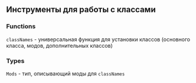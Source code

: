 ## Инструменты для работы с классами

### Functions

`classNames` - универсальная функция для установки классов (основного класса, модов, дополнительных классов)

### Types

`Mods` - тип, описывающий моды для `classNames`
